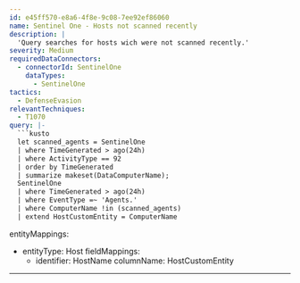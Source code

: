 ```yaml
---
id: e45ff570-e8a6-4f8e-9c08-7ee92ef86060
name: Sentinel One - Hosts not scanned recently
description: |
  'Query searches for hosts wich were not scanned recently.'
severity: Medium
requiredDataConnectors:
  - connectorId: SentinelOne
    dataTypes:
      - SentinelOne
tactics:
  - DefenseEvasion
relevantTechniques:
  - T1070
query: |-
  ```kusto
  let scanned_agents = SentinelOne
  | where TimeGenerated > ago(24h)
  | where ActivityType == 92
  | order by TimeGenerated
  | summarize makeset(DataComputerName);
  SentinelOne
  | where TimeGenerated > ago(24h)
  | where EventType =~ 'Agents.'
  | where ComputerName !in (scanned_agents)
  | extend HostCustomEntity = ComputerName
  ```
entityMappings:
  - entityType: Host
    fieldMappings:
      - identifier: HostName
        columnName: HostCustomEntity
---
```


